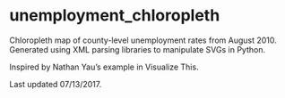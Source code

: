 # unemployment_chloropleth

Chloropleth map of county-level unemployment rates from August 2010.
Generated using XML parsing libraries to manipulate SVGs in Python.

Inspired by Nathan Yau’s example in Visualize This.

Last updated 07/13/2017.
